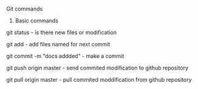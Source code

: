 Git commands


1. Basic commands 

git status - is there new files or modification

git add <filename> - add files named <filename> for next commit

git commit -m "docs addded" - make a commit

git push origin master - send commited modification to github repository

git pull origin master - pull commited moddification from github repository





